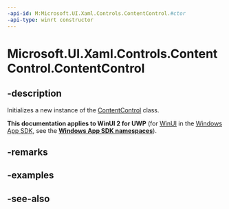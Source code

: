 ```yaml
---
-api-id: M:Microsoft.UI.Xaml.Controls.ContentControl.#ctor
-api-type: winrt constructor
---
```


<!-- Method syntax
public ContentControl()
-->

# Microsoft.UI.Xaml.Controls.ContentControl.ContentControl

## -description
Initializes a new instance of the [ContentControl](contentcontrol.md) class.

**This documentation applies to WinUI 2 for UWP** (for [WinUI](/windows/apps/winui/winui3/) in the [Windows App SDK](/windows/apps/windows-app-sdk/), see the **[Windows App SDK namespaces](/windows/windows-app-sdk/api/winrt/)**).

## -remarks

## -examples

## -see-also
